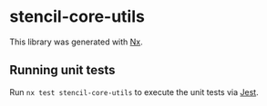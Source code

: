 # stencil-core-utils

This library was generated with [Nx](https://nx.dev).

## Running unit tests

Run `nx test stencil-core-utils` to execute the unit tests via [Jest](https://jestjs.io).
